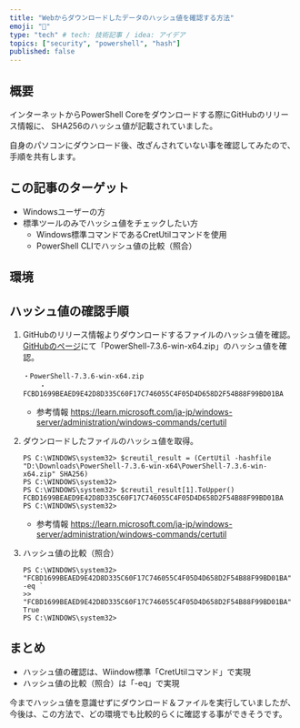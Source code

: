 ```yaml
---
title: "Webからダウンロードしたデータのハッシュ値を確認する方法"
emoji: "🤝"
type: "tech" # tech: 技術記事 / idea: アイデア
topics: ["security", "powershell", "hash"]
published: false
---
```

## 概要
インターネットからPowerShell Coreをダウンロードする際にGitHubのリリース情報に、
SHA256のハッシュ値が記載されていました。

自身のパソコンにダウンロード後、改ざんされていない事を確認してみたので、
手順を共有します。

## この記事のターゲット
- Windowsユーザーの方
- 標準ツールのみでハッシュ値をチェックしたい方
    - Windows標準コマンドであるCretUtilコマンドを使用
    - PowerShell CLIでハッシュ値の比較（照合）

## 環境
## ハッシュ値の確認手順
1. GitHubのリリース情報よりダウンロードするファイルのハッシュ値を確認。
	[GitHubのページ](https://github.com/PowerShell/PowerShell/releases)にて「PowerShell-7.3.6-win-x64.zip」のハッシュ値を確認。
	```:GitHubページの抜粋（ハッシュ値の記載場所）
	・PowerShell-7.3.6-win-x64.zip
		・FCBD1699BEAED9E42D8D335C60F17C746055C4F05D4D658D2F54B88F99BD01BA
	```
	- 参考情報
		https://learn.microsoft.com/ja-jp/windows-server/administration/windows-commands/certutil

2. ダウンロードしたファイルのハッシュ値を取得。
	```powershell:PowerShell CLIでハッシュ値を確認
	PS C:\WINDOWS\system32> $creutil_result = (CertUtil -hashfile "D:\Downloads\PowerShell-7.3.6-win-x64\PowerShell-7.3.6-win-x64.zip" SHA256)
	PS C:\WINDOWS\system32>
	PS C:\WINDOWS\system32> $creutil_result[1].ToUpper()
	FCBD1699BEAED9E42D8D335C60F17C746055C4F05D4D658D2F54B88F99BD01BA
	PS C:\WINDOWS\system32>
	```
	- 参考情報
		https://learn.microsoft.com/ja-jp/windows-server/administration/windows-commands/certutil

3. ハッシュ値の比較（照合）
	```powershell:PowerShell CLIでハッシュ値を比較（照合）
	PS C:\WINDOWS\system32> "FCBD1699BEAED9E42D8D335C60F17C746055C4F05D4D658D2F54B88F99BD01BA" -eq `
	>> "FCBD1699BEAED9E42D8D335C60F17C746055C4F05D4D658D2F54B88F99BD01BA"
	True
	PS C:\WINDOWS\system32>
	```

## まとめ
- ハッシュ値の確認は、Wiindow標準「CretUtilコマンド」で実現
- ハッシュ値の比較（照合）は「-eq」で実現

今までハッシュ値を意識せずにダウンロード＆ファイルを実行していましたが、
今後は、この方法で、どの環境でも比較的らくに確認する事ができそうです。
